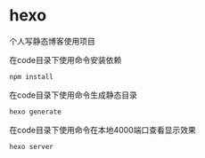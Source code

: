 # hexo
个人写静态博客使用项目


在code目录下使用命令安装依赖
```cmd
npm install 
```

在code目录下使用命令生成静态目录
```cmd
hexo generate
```
在code目录下使用命令在本地4000端口查看显示效果
```cmd
hexo server
```
